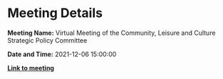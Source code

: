# Meeting Details

**Meeting Name:** Virtual Meeting of the Community, Leisure and Culture Strategic Policy Committee

**Date and Time:** 2021-12-06 15:00:00

**<a href="https://www.limerick.ie/council/whats-on/meeting-community-leisure-and-culture-strategic-policy-committee-10" target="_blank">Link to meeting</a>**
